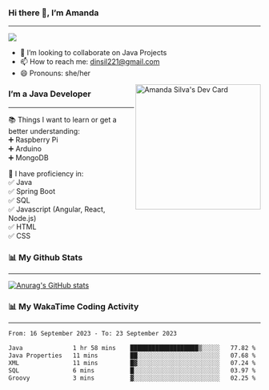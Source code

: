 ### Hi there 👋, I’m Amanda
______________________________________________________________________________________________
![](https://komarev.com/ghpvc/?username=amanda-dasilva)

- 👯 I’m looking to collaborate on Java Projects
- 📫 How to reach me: dinsil221@gmail.com
- 😄 Pronouns: she/her

<a href="https://app.daily.dev/amandasilva"><img align="right" src="https://api.daily.dev/devcards/1570c08eeb544cb499dd79d3e26fd8c9.png?r=clu" width="250" alt="Amanda Silva's Dev Card"/></a>






### I’m a Java Developer
______________________________________________________________________________________________

📚 Things I want to learn or get a better understanding:<br />
   :heavy_plus_sign: Raspberry Pi<br />
   :heavy_plus_sign: Arduino<br />
   :heavy_plus_sign: MongoDB<br />
 
 🎉 I have proficiency in:<br />
   :white_check_mark: Java<br />
   :white_check_mark: Spring Boot<br />
   :white_check_mark: SQL<br />
   :white_check_mark: Javascript (Angular, React, Node.js)<br />
   :white_check_mark: HTML<br />
   :white_check_mark: CSS<br />
 
 
### 📊 My Github Stats
______________________________________________________________________________________________
[![Anurag's GitHub stats](https://github-readme-stats.vercel.app/api?username=amanda-dasilva&show_icons=true&theme=dark)](https://github.com/amanda-dasilva/github-readme-stats)


### 📊 My WakaTime Coding Activity
______________________________________________________________________________________________
<!--START_SECTION:waka-->

```txt
From: 16 September 2023 - To: 23 September 2023

Java              1 hr 58 mins    ███████████████████▒░░░░░   77.82 %
Java Properties   11 mins         ██░░░░░░░░░░░░░░░░░░░░░░░   07.68 %
XML               11 mins         █▓░░░░░░░░░░░░░░░░░░░░░░░   07.24 %
SQL               6 mins          █░░░░░░░░░░░░░░░░░░░░░░░░   03.97 %
Groovy            3 mins          ▓░░░░░░░░░░░░░░░░░░░░░░░░   02.25 %
```

<!--END_SECTION:waka-->





<!--
**amanda-dasilva/amanda-dasilva** is a ✨ _special_ ✨ repository because its `README.md` (this file) appears on your GitHub profile.

Here are some ideas to get you started:

- 🔭 I’m currently working on ...
- 🌱 I’m currently learning ...
- 👯 I’m looking to collaborate on ...
- 🤔 I’m looking for help with ...
- 💬 Ask me about ...
- 📫 How to reach me: ...
- 😄 Pronouns: ...
- ⚡ Fun fact: ...
-->
